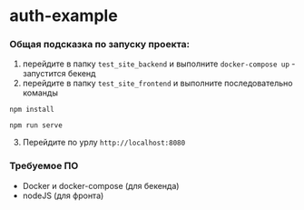 # auth-example
### **Общая подсказка по запуску проекта:**

1. перейдите в папку `test_site_backend` и выполните `docker-compose up` - запустится бекенд
2. перейдите в папку `test_site_frontend` и выполните последовательно команды
```
npm install
```
```
npm run serve
```

3. Перейдите по урлу `http://localhost:8080`

### Требуемое ПО
- Docker и docker-compose (для бекенда)
- nodeJS (для фронта)
